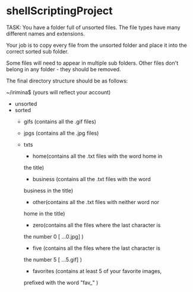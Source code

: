 # shellScriptingProject
TASK: You have a folder full of unsorted files. The file
types have many different names and extensions.

Your job is to copy every file from the unsorted
folder and place it into the correct sorted sub folder.

Some files will need to appear in multiple sub
folders. Other files don't belong in any folder - they
should be removed.

The final directory structure should be as follows:

~/irimina$ (yours will reflect your account)
- unsorted
- sorted
    - gifs (contains all the .gif files)
    - jpgs (contains all the .jpg files)
    - txts
        - home(contains all the .txt files with the word home in

        the title)

        - business (contains all the .txt files with the word

        business in the title)

        - other(contains all the .txt files with neither word nor

        home in the title)

        - zero(contains all the files where the last character is

        the number 0 [ ...0.jpg] )

        - five (contains all the files where the last character is

        the number 5 [ ...5.gif] )

        - favorites (contains at least 5 of your favorite images,

        prefixed with the word "fav_" )
